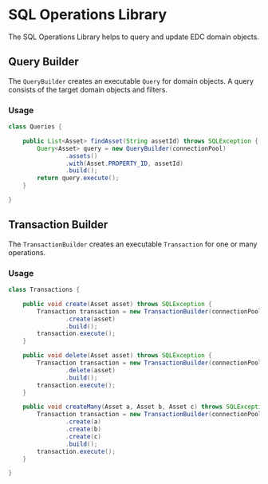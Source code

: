 # SQL Operations Library

The SQL Operations Library helps to query and update EDC domain objects.

## Query Builder

The `QueryBuilder` creates an executable `Query` for domain objects. A query consists of the target domain objects and
filters.

### Usage

```java
class Queries {

    public List<Asset> findAsset(String assetId) throws SQLException {
        Query<Asset> query = new QueryBuilder(connectionPool)
                .assets()
                .with(Asset.PROPERTY_ID, assetId)
                .build();
        return query.execute();
    }

}
```

## Transaction Builder

The `TransactionBuilder` creates an executable `Transaction` for one or many operations.

### Usage

```java
class Transactions {

    public void create(Asset asset) throws SQLException {
        Transaction transaction = new TransactionBuilder(connectionPool)
                .create(asset)
                .build();
        transaction.execute();
    }

    public void delete(Asset asset) throws SQLException {
        Transaction transaction = new TransactionBuilder(connectionPool)
                .delete(asset)
                .build();
        transaction.execute();
    }

    public void createMany(Asset a, Asset b, Asset c) throws SQLException {
        Transaction transaction = new TransactionBuilder(connectionPool)
                .create(a)
                .create(b)
                .create(c)
                .build();
        transaction.execute();
    }

}
```